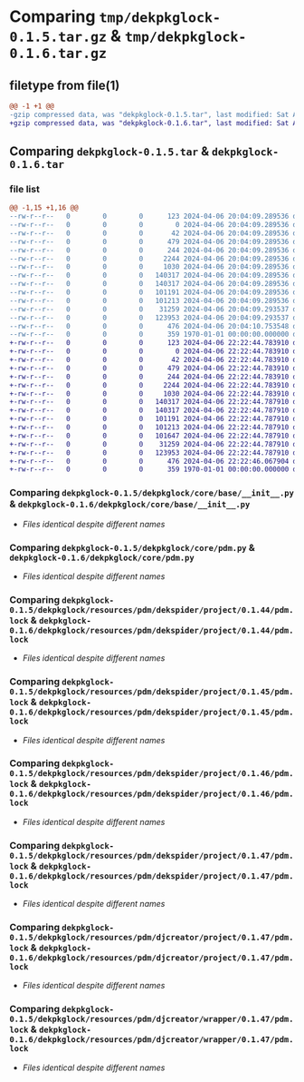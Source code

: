 # Comparing `tmp/dekpkglock-0.1.5.tar.gz` & `tmp/dekpkglock-0.1.6.tar.gz`

## filetype from file(1)

```diff
@@ -1 +1 @@
-gzip compressed data, was "dekpkglock-0.1.5.tar", last modified: Sat Apr  6 20:04:10 2024, max compression
+gzip compressed data, was "dekpkglock-0.1.6.tar", last modified: Sat Apr  6 22:22:46 2024, max compression
```

## Comparing `dekpkglock-0.1.5.tar` & `dekpkglock-0.1.6.tar`

### file list

```diff
@@ -1,15 +1,16 @@
--rw-r--r--   0        0        0      123 2024-04-06 20:04:09.289536 dekpkglock-0.1.5/README.md
--rw-r--r--   0        0        0        0 2024-04-06 20:04:09.289536 dekpkglock-0.1.5/dekpkglock/__init__.py
--rw-r--r--   0        0        0       42 2024-04-06 20:04:09.289536 dekpkglock-0.1.5/dekpkglock/click/__entry__.py
--rw-r--r--   0        0        0      479 2024-04-06 20:04:09.289536 dekpkglock-0.1.5/dekpkglock/click/__init__.py
--rw-r--r--   0        0        0      244 2024-04-06 20:04:09.289536 dekpkglock-0.1.5/dekpkglock/core/__init__.py
--rw-r--r--   0        0        0     2244 2024-04-06 20:04:09.289536 dekpkglock-0.1.5/dekpkglock/core/base/__init__.py
--rw-r--r--   0        0        0     1030 2024-04-06 20:04:09.289536 dekpkglock-0.1.5/dekpkglock/core/pdm.py
--rw-r--r--   0        0        0   140317 2024-04-06 20:04:09.289536 dekpkglock-0.1.5/dekpkglock/resources/pdm/dekspider/project/0.1.44/pdm.lock
--rw-r--r--   0        0        0   140317 2024-04-06 20:04:09.289536 dekpkglock-0.1.5/dekpkglock/resources/pdm/dekspider/project/0.1.45/pdm.lock
--rw-r--r--   0        0        0   101191 2024-04-06 20:04:09.289536 dekpkglock-0.1.5/dekpkglock/resources/pdm/dekspider/project/0.1.46/pdm.lock
--rw-r--r--   0        0        0   101213 2024-04-06 20:04:09.289536 dekpkglock-0.1.5/dekpkglock/resources/pdm/dekspider/project/0.1.47/pdm.lock
--rw-r--r--   0        0        0    31259 2024-04-06 20:04:09.293537 dekpkglock-0.1.5/dekpkglock/resources/pdm/djcreator/project/0.1.47/pdm.lock
--rw-r--r--   0        0        0   123953 2024-04-06 20:04:09.293537 dekpkglock-0.1.5/dekpkglock/resources/pdm/djcreator/wrapper/0.1.47/pdm.lock
--rw-r--r--   0        0        0      476 2024-04-06 20:04:10.753548 dekpkglock-0.1.5/pyproject.toml
--rw-r--r--   0        0        0      359 1970-01-01 00:00:00.000000 dekpkglock-0.1.5/PKG-INFO
+-rw-r--r--   0        0        0      123 2024-04-06 22:22:44.783910 dekpkglock-0.1.6/README.md
+-rw-r--r--   0        0        0        0 2024-04-06 22:22:44.783910 dekpkglock-0.1.6/dekpkglock/__init__.py
+-rw-r--r--   0        0        0       42 2024-04-06 22:22:44.783910 dekpkglock-0.1.6/dekpkglock/click/__entry__.py
+-rw-r--r--   0        0        0      479 2024-04-06 22:22:44.783910 dekpkglock-0.1.6/dekpkglock/click/__init__.py
+-rw-r--r--   0        0        0      244 2024-04-06 22:22:44.783910 dekpkglock-0.1.6/dekpkglock/core/__init__.py
+-rw-r--r--   0        0        0     2244 2024-04-06 22:22:44.783910 dekpkglock-0.1.6/dekpkglock/core/base/__init__.py
+-rw-r--r--   0        0        0     1030 2024-04-06 22:22:44.783910 dekpkglock-0.1.6/dekpkglock/core/pdm.py
+-rw-r--r--   0        0        0   140317 2024-04-06 22:22:44.787910 dekpkglock-0.1.6/dekpkglock/resources/pdm/dekspider/project/0.1.44/pdm.lock
+-rw-r--r--   0        0        0   140317 2024-04-06 22:22:44.787910 dekpkglock-0.1.6/dekpkglock/resources/pdm/dekspider/project/0.1.45/pdm.lock
+-rw-r--r--   0        0        0   101191 2024-04-06 22:22:44.787910 dekpkglock-0.1.6/dekpkglock/resources/pdm/dekspider/project/0.1.46/pdm.lock
+-rw-r--r--   0        0        0   101213 2024-04-06 22:22:44.787910 dekpkglock-0.1.6/dekpkglock/resources/pdm/dekspider/project/0.1.47/pdm.lock
+-rw-r--r--   0        0        0   101647 2024-04-06 22:22:44.787910 dekpkglock-0.1.6/dekpkglock/resources/pdm/dekspider/project/0.1.48/pdm.lock
+-rw-r--r--   0        0        0    31259 2024-04-06 22:22:44.787910 dekpkglock-0.1.6/dekpkglock/resources/pdm/djcreator/project/0.1.47/pdm.lock
+-rw-r--r--   0        0        0   123953 2024-04-06 22:22:44.787910 dekpkglock-0.1.6/dekpkglock/resources/pdm/djcreator/wrapper/0.1.47/pdm.lock
+-rw-r--r--   0        0        0      476 2024-04-06 22:22:46.067904 dekpkglock-0.1.6/pyproject.toml
+-rw-r--r--   0        0        0      359 1970-01-01 00:00:00.000000 dekpkglock-0.1.6/PKG-INFO
```

### Comparing `dekpkglock-0.1.5/dekpkglock/core/base/__init__.py` & `dekpkglock-0.1.6/dekpkglock/core/base/__init__.py`

 * *Files identical despite different names*

### Comparing `dekpkglock-0.1.5/dekpkglock/core/pdm.py` & `dekpkglock-0.1.6/dekpkglock/core/pdm.py`

 * *Files identical despite different names*

### Comparing `dekpkglock-0.1.5/dekpkglock/resources/pdm/dekspider/project/0.1.44/pdm.lock` & `dekpkglock-0.1.6/dekpkglock/resources/pdm/dekspider/project/0.1.44/pdm.lock`

 * *Files identical despite different names*

### Comparing `dekpkglock-0.1.5/dekpkglock/resources/pdm/dekspider/project/0.1.45/pdm.lock` & `dekpkglock-0.1.6/dekpkglock/resources/pdm/dekspider/project/0.1.45/pdm.lock`

 * *Files identical despite different names*

### Comparing `dekpkglock-0.1.5/dekpkglock/resources/pdm/dekspider/project/0.1.46/pdm.lock` & `dekpkglock-0.1.6/dekpkglock/resources/pdm/dekspider/project/0.1.46/pdm.lock`

 * *Files identical despite different names*

### Comparing `dekpkglock-0.1.5/dekpkglock/resources/pdm/dekspider/project/0.1.47/pdm.lock` & `dekpkglock-0.1.6/dekpkglock/resources/pdm/dekspider/project/0.1.47/pdm.lock`

 * *Files identical despite different names*

### Comparing `dekpkglock-0.1.5/dekpkglock/resources/pdm/djcreator/project/0.1.47/pdm.lock` & `dekpkglock-0.1.6/dekpkglock/resources/pdm/djcreator/project/0.1.47/pdm.lock`

 * *Files identical despite different names*

### Comparing `dekpkglock-0.1.5/dekpkglock/resources/pdm/djcreator/wrapper/0.1.47/pdm.lock` & `dekpkglock-0.1.6/dekpkglock/resources/pdm/djcreator/wrapper/0.1.47/pdm.lock`

 * *Files identical despite different names*

